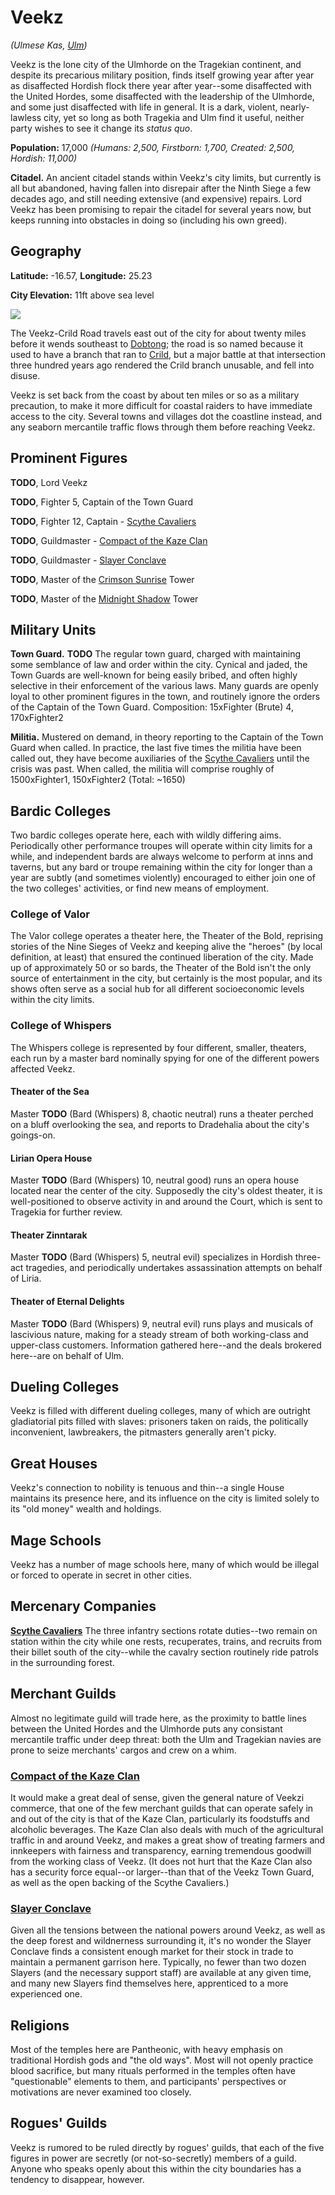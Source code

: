 # Veekz
*(Ulmese Kas, [Ulm](../Nations/Ulm.md))*

Veekz is the lone city of the Ulmhorde on the Tragekian continent, and despite its precarious military position, finds itself growing year after year as disaffected Hordish flock there year after year--some disaffected with the United Hordes, some disaffected with the leadership of the Ulmhorde, and some just disaffected with life in general. It is a dark, violent, nearly-lawless city, yet so long as both Tragekia and Ulm find it useful, neither party wishes to see it change its *status quo*. 

**Population:** 17,000 *(Humans: 2,500, Firstborn: 1,700, Created: 2,500, Hordish: 11,000)*

**Citadel.** An ancient citadel stands within Veekz's city limits, but currently is all but abandoned, having fallen into disrepair after the Ninth Siege a few decades ago, and still needing extensive (and expensive) repairs. Lord Veekz has been promising to repair the citadel for several years now, but keeps running into obstacles in doing so (including his own greed).

## Geography
**Latitude:** -16.57, **Longitude:** 25.23

**City Elevation:** 11ft above sea level

![](Veekz.jpeg)

The Veekz-Crild Road travels east out of the city for about twenty miles before it wends southeast to [Dobtong](Dobtong.md); the road is so named because it used to have a branch that ran to [Crild](Crild.md), but a major battle at that intersection three hundred years ago rendered the Crild branch unusable, and fell into disuse.

Veekz is set back from the coast by about ten miles or so as a military precaution, to make it more difficult for coastal raiders to have immediate access to the city. Several towns and villages dot the coastline instead, and any seaborn mercantile traffic flows through them before reaching Veekz.

## Prominent Figures
**TODO**, Lord Veekz

**TODO**, Fighter 5, Captain of the Town Guard

**TODO**, Fighter 12, Captain - [Scythe Cavaliers](../Organizations/MercCompanies/ScytheCavaliers.md)

**TODO**, Guildmaster - [Compact of the Kaze Clan](../Organizations/MerchantGuilds/KazeClan.md)

**TODO**, Guildmaster - [Slayer Conclave](../Organizations/MerchantGuilds/SlayerConclave.md)

**TODO**, Master of the [Crimson Sunrise](../Organizations/MageSchools/CrimsonSunrise.md) Tower

**TODO**, Master of the [Midnight Shadow](../Organizations/MageSchools/MidnightShadow.md) Tower

## Military Units
**Town Guard.** **TODO** The regular town guard, charged with maintaining some semblance of law and order within the city. Cynical and jaded, the Town Guards are well-known for being easily bribed, and often highly selective in their enforcement of the various laws. Many guards are openly loyal to other prominent figures in the town, and routinely ignore the orders of the Captain of the Town Guard. Composition: 15xFighter (Brute) 4, 170xFighter2

**Militia.** Mustered on demand, in theory reporting to the Captain of the Town Guard when called. In practice, the last five times the militia have been called out, they have become auxiliaries of the [Scythe Cavaliers](../Organizations/MercCompanies/ScytheCavaliers.md) until the crisis was past. When called, the militia will comprise roughly of 1500xFighter1, 150xFighter2 (Total: ~1650)

## Bardic Colleges
Two bardic colleges operate here, each with wildly differing aims. Periodically other performance troupes will operate within city limits for a while, and independent bards are always welcome to perform at inns and taverns, but any bard or troupe remaining within the city for longer than a year are subtly (and sometimes violently) encouraged to either join one of the two colleges' activities, or find new means of employment.

### College of Valor
The Valor college operates a theater here, the Theater of the Bold, reprising stories of the Nine Sieges of Veekz and keeping alive the "heroes" (by local definition, at least) that ensured the continued liberation of the city. Made up of approximately 50 or so bards, the Theater of the Bold isn't the only source of entertainment in the city, but certainly is the most popular, and its shows often serve as a social hub for all different socioeconomic levels within the city limits.

### College of Whispers
The Whispers college is represented by four different, smaller, theaters, each run by a master bard nominally spying for one of the different powers affected Veekz. 

#### Theater of the Sea
Master **TODO** (Bard (Whispers) 8, chaotic neutral) runs a theater perched on a bluff overlooking the sea, and reports to Dradehalia about the city's goings-on.

#### Lirian Opera House
Master **TODO** (Bard (Whispers) 10, neutral good) runs an opera house located near the center of the city. Supposedly the city's oldest theater, it is well-positioned to observe activity in and around the Court, which is sent to Tragekia for further review.

#### Theater Zinntarak
Master **TODO** (Bard (Whispers) 5, neutral evil) specializes in Hordish three-act tragedies, and periodically undertakes assassination attempts on behalf of Liria.

#### Theater of Eternal Delights
Master **TODO** (Bard (Whispers) 9, neutral evil) runs plays and musicals of lascivious nature, making for a steady stream of both working-class and upper-class customers. Information gathered here--and the deals brokered here--are on behalf of Ulm.

## Dueling Colleges
Veekz is filled with different dueling colleges, many of which are outright gladiatorial pits filled with slaves: prisoners taken on raids, the politically inconvenient, lawbreakers, the pitmasters generally aren't picky.

## Great Houses
Veekz's connection to nobility is tenuous and thin--a single House maintains its presence here, and its influence on the city is limited solely to its "old money" wealth and holdings. 

## Mage Schools
Veekz has a number of mage schools here, many of which would be illegal or forced to operate in secret in other cities. 

## Mercenary Companies
**[Scythe Cavaliers](../Organizations/MercCompanies/ScytheCavaliers.md)** The three infantry sections rotate duties--two remain on station within the city while one rests, recuperates, trains, and recruits from their billet south of the city--while the cavalry section routinely ride patrols in the surrounding forest.

## Merchant Guilds
Almost no legitimate guild will trade here, as the proximity to battle lines between the United Hordes and the Ulmhorde puts any consistant mercantile traffic under deep threat: both the Ulm and Tragekian navies are prone to seize merchants' cargos and crew on a whim.

### [Compact of the Kaze Clan](../Organizations/MerchantGuilds/KazeClan.md)
It would make a great deal of sense, given the general nature of Veekzi commerce, that one of the few merchant guilds that can operate safely in and out of the city is that of the Kaze Clan, particularly its foodstuffs and alcoholic beverages. The Kaze Clan also deals with much of the agricultural traffic in and around Veekz, and makes a great show of treating farmers and innkeepers with fairness and transparency, earning tremendous goodwill from the working class of Veekz. (It does not hurt that the Kaze Clan also has a security force equal--or larger--than that of the Veekz Town Guard, as well as the open backing of the Scythe Cavaliers.)

### [Slayer Conclave](../Organizations/MerchantGuilds/SlayerConclave.md)
Given all the tensions between the national powers around Veekz, as well as the deep forest and wildnerness surrounding it, it's no wonder the Slayer Conclave finds a consistent enough market for their stock in trade to maintain a permanent garrison here. Typically, no fewer than two dozen Slayers (and the necessary support staff) are available at any given time, and many new Slayers find themselves here, apprenticed to a more experienced one.

## Religions
Most of the temples here are Pantheonic, with heavy emphasis on traditional Hordish gods and "the old ways". Most will not openly practice blood sacrifice, but many rituals performed in the temples often have "questionable" elements to them, and participants' perspectives or motivations are never examined too closely.

## Rogues' Guilds
Veekz is rumored to be ruled directly by rogues' guilds, that each of the five figures in power are secretly (or not-so-secretly) members of a guild. Anyone who speaks openly about this within the city boundaries has a tendency to disappear, however.

